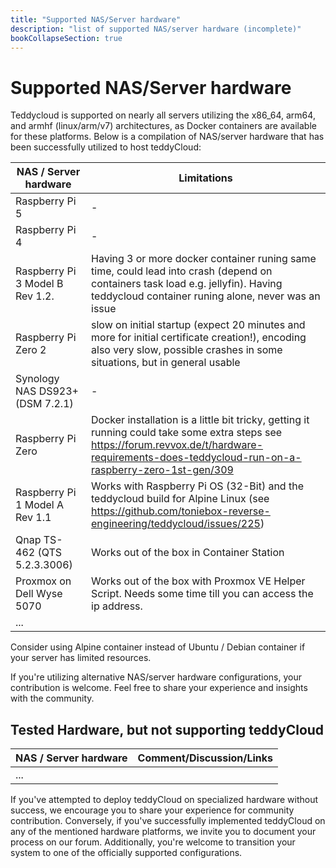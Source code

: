 ```yaml
---
title: "Supported NAS/Server hardware"
description: "list of supported NAS/server hardware (incomplete)"
bookCollapseSection: true
---
```

# Supported NAS/Server hardware

Teddycloud is supported on nearly all servers utilizing the x86_64, arm64, and armhf (linux/arm/v7) architectures, as Docker containers are available for these platforms.
Below is a compilation of NAS/server hardware that has been successfully utilized to host teddyCloud:

| NAS / Server hardware           | Limitations                                                                                                                                                                                        |
|---------------------------------|----------------------------------------------------------------------------------------------------------------------------------------------------------------------------------------------------|
| Raspberry Pi 5                  | -                                                                                                                                                                                                  |
| Raspberry Pi 4                  | -                                                                                                                                                                                                  |
| Raspberry Pi 3 Model B Rev 1.2. | Having 3 or more docker container runing same time, could lead into crash (depend on containers task load e.g. jellyfin). Having teddycloud container runing alone, never was an issue |
| Raspberry Pi Zero 2             | slow on initial startup (expect 20 minutes and more for initial certificate creation!), encoding also very slow, possible crashes in some situations, but in general usable                        |
| Synology NAS DS923+ (DSM 7.2.1) | -                                                                                                                                                                                                  |
| Raspberry Pi Zero               | Docker installation is a little bit tricky, getting it running could take some extra steps see https://forum.revvox.de/t/hardware-requirements-does-teddycloud-run-on-a-raspberry-zero-1st-gen/309 |
| Raspberry Pi 1 Model A Rev 1.1  | Works with Raspberry Pi OS (32-Bit) and the teddycloud build for Alpine Linux (see https://github.com/toniebox-reverse-engineering/teddycloud/issues/225)                                          |
| Qnap TS-462 (QTS 5.2.3.3006)    | Works out of the box in Container Station                                                                                                                                                          |
| Proxmox on Dell Wyse 5070       | Works out of the box with Proxmox VE Helper Script. Needs some time till you can access the ip address.                                                                                            |
| ...                             |                                                                                                                                                                                                    |

Consider using Alpine container instead of Ubuntu / Debian container if your server has limited resources.

If you're utilizing alternative NAS/server hardware configurations, your contribution is welcome. Feel free to share your experience and insights with the community.

## Tested Hardware, but not supporting teddyCloud


| NAS / Server hardware | Comment/Discussion/Links |
|-----------------------|--------------------------|
| ...                   |                          |

If you've attempted to deploy teddyCloud on specialized hardware without success, we encourage you to share your experience for community contribution. Conversely, if you've successfully implemented teddyCloud on any of the mentioned hardware platforms, we invite you to document your process on our forum. Additionally, you're welcome to transition your system to one of the officially supported configurations.

